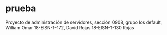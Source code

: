 # prueba
Proyecto de administración de servidores, sección 0908, grupo los default, William Omar 18-EISN-1-172, David Rojas 18-EISN-1-130 Rojas 

